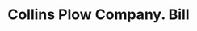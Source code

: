 ---
doi: 10.7916/D8WW8VPD
date_other: '1906'
date_other_textual: '1906'
form: printed ephemera
genre:
- Invoices
name:
- Collins Plow Company
object_in_context_url: https://biggert.cul.columbia.edu/items/view/ave_biggert_00269
subject_hierarchical_geographic:
- Quincy, Illinois, United States
subject_name:
- Collins Plow Company
title: Collins Plow Company. Bill
sort_title: Collins Plow Company. Bill
call_number: ave_biggert_00269
coordinates:
- 39.93222222222222,-91.38861111111112
pid: ave_biggert_00269
identifiers: ave_biggert_00269
thumbnail: https://derivativo-2.library.columbia.edu/iiif/2/ldpd:344257/full/!256,256/0/native.jpg
permalink: "/biggert/ave_biggert_00269/"
layout: iiif-image-page
---